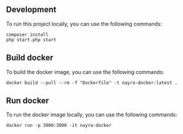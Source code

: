 ## Development
To run this project locally, you can use the following commands:

```
composer install
php start.php start
```

## Build docker
To build the docker image, you can use the following commands:

```
docker build --pull --rm -f "Dockerfile" -t nayra-docker:latest .
```

## Run docker
To run the docker image locally, you can use the following commands:

```
docker run -p 3000:3000 -it nayra-docker
```
